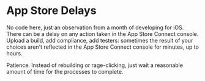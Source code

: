 # App Store Delays

No code here, just an observation from a month of developing for iOS. There can
be a delay on any action taken in the App Store Connect console. Upload a
build, add compliance, add testers: sometimes the result of your choices aren't
reflected in the App Store Connect console for minutes, up to hours.

Patience. Instead of rebuilding or rage-clicking, just wait a reasonable amount
of time for the processes to complete.
